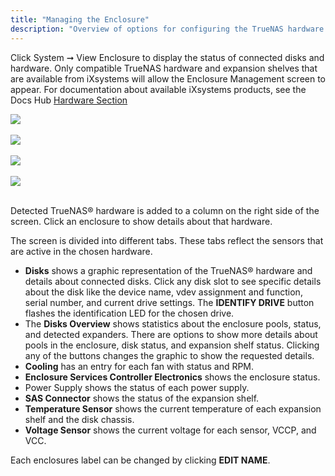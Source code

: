 ```yaml
---
title: "Managing the Enclosure"
description: "Overview of options for configuring the TrueNAS hardware and connnected systems"
---
```


Click System ➞ View Enclosure to display the status of connected disks and hardware.
Only compatible TrueNAS hardware and expansion shelves that are available from iXsystems will allow the Enclosure Management screen to appear.
For documentation about available iXsystems products, see the Docs Hub [Hardware Section](/hardware/)

<img src="/images/EnclosureViewM50.png">
<br><br>
<img src="/images/EnclosureViewES102.png">
<br><br>
<img src="/images/EnclosureViewES60.png">
<br><br>
<img src="/images/EnclosureViewES24F.png">
<br><br>

Detected TrueNAS® hardware is added to a column on the right side of the screen.
Click an enclosure to show details about that hardware. 

The screen is divided into different tabs.
These tabs reflect the sensors that are active in the chosen hardware.

* **Disks** shows a graphic representation of the TrueNAS® hardware and details about connected disks.
  Click any disk slot to see specific details about the disk like the device name, vdev assignment and function, serial number, and current drive settings. 
  The **IDENTIFY DRIVE** button flashes the identification LED for the chosen drive.
* The **Disks Overview** shows statistics about the enclosure pools, status, and detected expanders. 
  There are options to show more details about pools in the enclosure, disk status, and expansion shelf status. 
  Clicking any of the buttons changes the graphic to show the requested details.
* **Cooling** has an entry for each fan with status and RPM.
* **Enclosure Services Controller Electronics** shows the enclosure status.
* Power Supply shows the status of each power supply.
* **SAS Connector** shows the status of the expansion shelf.
* **Temperature Sensor** shows the current temperature of each expansion shelf and the disk chassis.
* **Voltage Sensor** shows the current voltage for each sensor, VCCP, and VCC.

Each enclosures label can be changed by clicking **EDIT NAME**.
